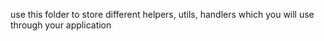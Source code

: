 use this folder to store different helpers, utils, handlers which you will use through your application